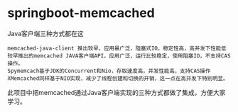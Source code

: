 # springboot-memcached

Java客户端三种方式都在这

    memcached-java-client 推出较早，应用最广泛，阻塞式IO，稳定性高，高并发下性能低
    较早推出的memcached JAVA客户端API，应用广泛，运行比较稳定，使用阻塞IO，不支持CAS操作。
    Spymemcach基于JDK的Concurrent和Nio，存取速度高，并发性能高，支持CAS操作
    XMemcached同样基于NIO实现，减少了线程创建和切换的开销，这一点在高并发下特别明显。
    
此项目中把memcached通过Java客户端实现的三种方式都做了集成，方便大家学习。
